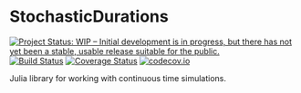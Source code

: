 # StochasticDurations

[![Project Status: WIP – Initial development is in progress, but there has not yet been a stable, usable release suitable for the public.](http://www.repostatus.org/badges/latest/wip.svg)](http://www.repostatus.org/#wip)
[![Build Status](https://travis-ci.org/tpapp/StochasticDurations.jl.svg?branch=master)](https://travis-ci.org/tpapp/StochasticDurations.jl)
[![Coverage Status](https://coveralls.io/repos/tpapp/StochasticDurations.jl/badge.svg?branch=master&service=github)](https://coveralls.io/github/tpapp/StochasticDurations.jl?branch=master)
[![codecov.io](http://codecov.io/github/tpapp/StochasticDurations.jl/coverage.svg?branch=master)](http://codecov.io/github/tpapp/StochasticDurations.jl?branch=master)

Julia library for working with continuous time simulations.
